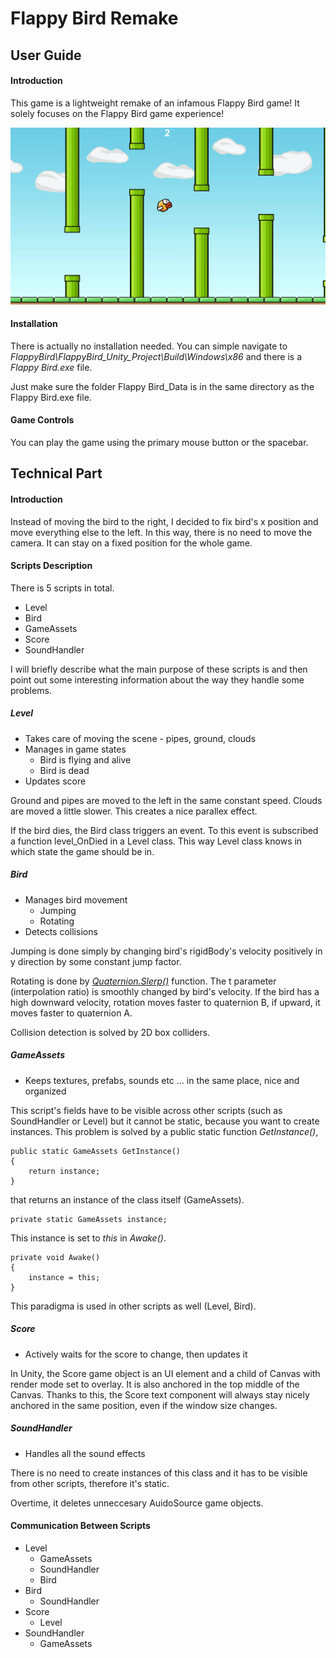 # Flappy Bird Remake
## User Guide
#### Introduction
This game is a lightweight remake of an infamous Flappy Bird game! It solely focuses on the Flappy Bird game experience!


![flappyBirdSnapshotFromTheGame](InGamePhoto.jpeg)

#### Installation
There is actually no installation needed. You can simple navigate to _FlappyBird\FlappyBird\_Unity\_Project\Build\Windows\x86_ and there is a _Flappy Bird.exe_ file. 

Just make sure the folder Flappy Bird_Data is in the same directory as the Flappy Bird.exe file.

#### Game Controls
You can play the game using the primary mouse button or the spacebar.



## Technical Part
#### Introduction
Instead of moving the bird to the right, I decided to fix bird's x position and move everything else to the left. In this way, there is no need to move the camera. It can stay on a fixed position for the whole game.


#### Scripts Description
There is 5 scripts in total.
* Level
* Bird
* GameAssets
* Score
* SoundHandler

I will briefly describe what the main purpose of these scripts is and then point out some interesting information about the way they handle some problems.

##### Level
* Takes care of moving the scene - pipes, ground, clouds
* Manages in game states  
    * Bird is flying and alive
    * Bird is dead
* Updates score

Ground and pipes are moved to the left in the same constant speed. Clouds are moved a little slower. This creates a nice parallex effect.

If the bird dies, the Bird class triggers an event. To this event is subscribed a function level\_OnDied in a  Level class. This way Level class knows in which state the game should be in.

##### Bird
* Manages bird movement
    * Jumping
    * Rotating
* Detects collisions

Jumping is done simply by changing bird's rigidBody's velocity positively in y direction by some constant jump factor.

Rotating is done by [_Quaternion.Slerp()_](https://docs.unity3d.com/ScriptReference/Quaternion.Slerp.html) function. The t parameter (interpolation ratio) is smoothly changed by bird's velocity. If the bird has a high downward velocity, rotation moves faster to quaternion B, if upward, it moves faster to quaternion A. 

Collision detection is solved by 2D box colliders.

##### GameAssets
* Keeps textures, prefabs, sounds etc ... in the same place, nice and organized

This script's fields have to be visible across other scripts (such as SoundHandler or Level) but it cannot be static, because you want to create instances. This problem is solved by a public static function _GetInstance()_,

```
public static GameAssets GetInstance()
{
    return instance;
}
```

that returns an instance of the class itself (GameAssets).

```
private static GameAssets instance;
```

This instance is set to _this_ in _Awake()_.

```
private void Awake()
{
    instance = this;
}
```

This paradigma is used in other scripts as well (Level, Bird).

##### Score
* Actively waits for the score to change, then updates it

In Unity, the Score game object is an UI element and a child of Canvas with render mode set to overlay. It is also anchored in the top middle of the Canvas. Thanks to this, the Score text component will always stay nicely anchored in the same position, even if the window size changes.

##### SoundHandler
* Handles all the sound effects

There is no need to create instances of this class and it has to be visible from other scripts, therefore it's static.

Overtime, it deletes unneccesary AuidoSource game objects.


#### Communication Between Scripts 
* Level
    * GameAssets
    * SoundHandler
    * Bird
* Bird
    * SoundHandler
* Score
    * Level
* SoundHandler
    * GameAssets






